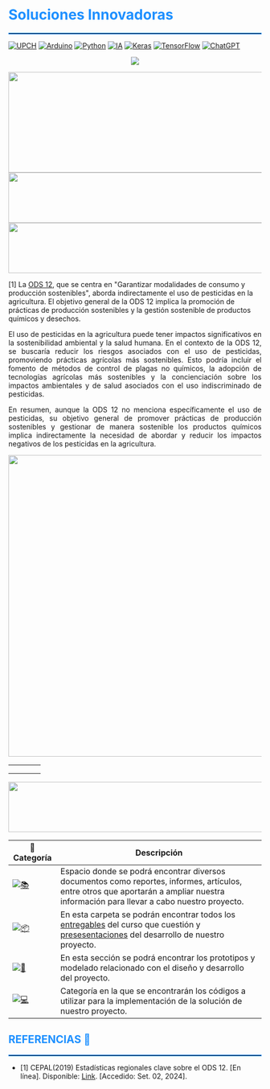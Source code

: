 <h1 style="color: #1E90FF;">Soluciones Innovadoras</h1>
<hr style="border: 1px solid #1E90FF;">

[![UPCH](https://img.shields.io/badge/UPCH-%20-101010?style=for-the-badge&logo=universities&logoColor=white&labelColor=FFD700)](https://www.cayetano.edu.pe/)
[![Arduino](https://img.shields.io/badge/Arduino-%20-101010?style=for-the-badge&logo=arduino&logoColor=white&labelColor=00979D)](https://www.arduino.cc/)
[![Python](https://img.shields.io/badge/Python-%20-101010?style=for-the-badge&logo=python&logoColor=white&labelColor=FFD43B)](https://www.python.org/)
[![IA](https://img.shields.io/badge/IA-%20-101010?style=for-the-badge&logo=robot&logoColor=white&labelColor=6C6E6B)](https://en.wikipedia.org/wiki/Artificial_intelligence)
[![Keras](https://img.shields.io/badge/Keras-%20-101010?style=for-the-badge&logo=keras&logoColor=white&labelColor=D32F2F)](https://keras.io/)
[![TensorFlow](https://img.shields.io/badge/TensorFlow-%20-101010?style=for-the-badge&logo=tensorflow&logoColor=white&labelColor=FF6F00)](https://www.tensorflow.org/)
[![ChatGPT](https://img.shields.io/badge/ChatGPT-%20-101010?style=for-the-badge&logo=openai&logoColor=white&labelColor=10A37F)](https://www.openai.com/chatgpt)

<p align="center">
  <a href="https://github.com/DenverCoder1/readme-typing-svg">
    <img src="https://readme-typing-svg.herokuapp.com?font=Time+New+Roman&color=F1C40F&size=25&center=true&vCenter=true&width=600&height=100&lines=UNIVERSIDAD+PERUANA+CAYETANO+HEREDIA">
  </a>
</p>

<img src="https://github.com/user-attachments/assets/698b513f-7de0-4639-8613-a79f1cd6cca4" width="1500" height="200">


<img src="https://github.com/user-attachments/assets/bc5760ab-4382-4bea-bd2b-6d71d03b632c" width="1500" height="100">



<img src="https://github.com/user-attachments/assets/752d15ad-6aec-4720-9c7e-a32fd83be5ab" width="1500" height="100">

<p align="justify">
  
[1] La [ODS 12](https://www.un.org/sustainabledevelopment/es/sustainable-consumption-production/), que se centra en "Garantizar modalidades de consumo y producción sostenibles", aborda indirectamente el uso de pesticidas en la agricultura. El objetivo general de la ODS 12 implica la promoción de prácticas de producción sostenibles y la gestión sostenible de productos químicos y desechos.
 </p>
 
<p align="justify">
El uso de pesticidas en la agricultura puede tener impactos significativos en la sostenibilidad ambiental y la salud humana. En el contexto de la ODS 12, se buscaría reducir los riesgos asociados con el uso de pesticidas, promoviendo prácticas agrícolas más sostenibles. Esto podría incluir el fomento de métodos de control de plagas no químicos, la adopción de tecnologías agrícolas más sostenibles y la concienciación sobre los impactos ambientales y de salud asociados con el uso indiscriminado de pesticidas.
</p>

<p align="justify">
En resumen, aunque la ODS 12 no menciona específicamente el uso de pesticidas, su objetivo general de promover prácticas de producción sostenibles y gestionar de manera sostenible los productos químicos implica indirectamente la necesidad de abordar y reducir los impactos negativos de los pesticidas en la agricultura.
</p>


<img src="https://github.com/user-attachments/assets/8c6d087b-cbd8-4623-8a05-1c83adbff29e" width="1500" height="600">


<table>
    <tr>
        <td style="border: 0px solid #ddd; padding: 8px;">
            <img src="https://github.com/user-attachments/assets/abde760f-910e-4b56-a211-96bbb9b71cb2" alt="">
        </td>
          <td style="border: 0px solid #ddd; padding: 8px;">
            <img src="https://github.com/user-attachments/assets/ab74a104-d8d8-411e-8ee5-cdf4cae0b2fa" alt="">
        </td>
        <td style="border: 0px solid #ddd; padding: 8px;">
            <img src="https://github.com/user-attachments/assets/c7460b79-923c-4e2f-be13-d420f8c59474" alt="">
        </td>
        <td style="border: 0px solid #ddd; padding: 8px;">
            <img src="https://github.com/user-attachments/assets/f68f5df0-c393-40da-bbe6-0fd7abeacce1" alt="">
        </td>

</table> 





<img src="https://github.com/user-attachments/assets/a203d076-09ac-40a9-a5ac-42745ef7f066" width="1500" height="100">

| 📂 Categoría    | Descripción |
|-----------------|-------------|
| [![📚](https://img.shields.io/badge/Documentación-%20-blue)](https://github.com/Magno-Luque/PI1/tree/main/Documentaci%C3%B3n) | Espacio donde se podrá encontrar diversos documentos como reportes, informes, artículos, entre otros que aportarán a ampliar nuestra información para llevar a cabo nuestro proyecto. |
| [![📦](https://img.shields.io/badge/PI1-%20-green)](https://github.com/Magno-Luque/PI1/tree/main/PI1) | En esta carpeta se podrán encontrar todos los [entregables](https://github.com/Magno-Luque/PI1/tree/main/PI1/Entregables) del curso que cuestión y [presesentaciones](https://github.com/Magno-Luque/PI1/tree/main/PI1/Presentaciones) del desarrollo de nuestro proyecto. |
| [![🔧](https://img.shields.io/badge/Hardware-%20-orange)](https://github.com/Magno-Luque/PI1/tree/main/Hardware) | En esta sección se podrá encontrar los prototipos y modelado relacionado con el diseño y desarrollo del proyecto. |
| [![💻](https://img.shields.io/badge/Software-%20-purple)](https://github.com/Magno-Luque/PI1/tree/main/Software) | Categoría en la que se encontrarán los códigos a utilizar para la implementación de la solución de nuestro proyecto. |

<h2 style="color: #1E90FF;">REFERENCIAS 📖</h2>
<hr style="border: 1px solid #1E90FF;">

+ [1] CEPAL(2019) Estadísticas regionales clave sobre el ODS 12. [En línea]. Disponible: [Link](https://www.cepal.org/sites/default/files/static/files/ods12_c1900731_press.pdf). [Accedido: Set. 02, 2024].
